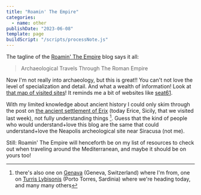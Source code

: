 ```yaml
---
title: "Roamin' The Empire"
categories:
  - name: other
publishDate: "2023-06-08"
template: page
buildScript: "/scripts/processNote.js"
---
```


The tagline of the [Roamin' The Empire](http://www.roamintheempire.com/) blog says it all:

> Archaeological Travels Through The Roman Empire

Now I'm not really into archaeology, but this is great!! You can't not love the level of specialization and detail. And what a wealth of information! Look at [that map of visited sites](http://www.roamintheempire.com/index.php/visits/)! It reminds me a bit of websites like [seat61](https://www.seat61.com/).

With my limited knowledge about ancient history I could only skim through the post on [the ancient settlement of Erix](http://www.roamintheempire.com/index.php/2018/01/24/eryx/) (today Erice, Sicily, that we visited last week), not fully understanding things [^1]. Guess that the kind of people who would understand+love this blog are the same that could understand+love the Neapolis archeological site near Siracusa (not me).

Still: Roamin' The Empire will henceforth be on my list of resources to check out when traveling around the Mediterranean, and maybe it should be on yours too!

[^1]: there's also one on [Genava](http://www.roamintheempire.com/index.php/2019/01/23/genava/) (Geneva, Switzerland) where I'm from, one on [Turris Lybisonis](http://www.roamintheempire.com/index.php/2020/07/29/turris-libysonis/) (Porto Torres, Sardinia) where we're heading today, and many many others
